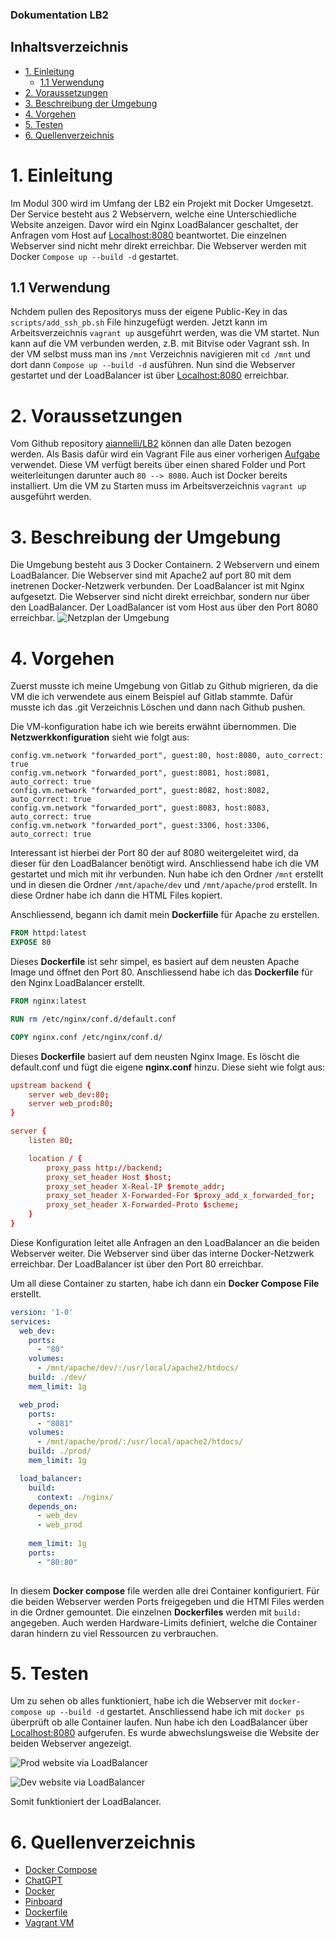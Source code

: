 ### Dokumentation LB2
## Inhaltsverzeichnis
- [1. Einleitung](#1-einleitung)
  - [1.1 Verwendung](#11-verwendung)
- [2. Voraussetzungen](#2-voraussetzungen)
- [3. Beschreibung der Umgebung](#3-beschreibung-der-umgebung)
- [4. Vorgehen](#4-vorgehen)
- [5. Testen](#5-testen)
- [6. Quellenverzeichnis](#6-quellenverzeichnis)

# 1. Einleitung

Im Modul 300 wird im Umfang der LB2 ein Projekt mit Docker Umgesetzt. Der Service besteht aus 2 Webservern, welche eine Unterschiedliche Website anzeigen. Davor wird ein Nginx LoadBalancer geschaltet, der Anfragen vom Host auf [Localhost:8080](http://localhost:8080/) beantwortet. Die einzelnen Webserver sind nicht mehr direkt erreichbar. Die Webserver werden mit Docker ```Compose up --build -d``` gestartet.

## 1.1 Verwendung

Nchdem pullen des Repositorys muss der eigene Public-Key in das ```scripts/add_ssh_pb.sh``` File hinzugefügt werden. Jetzt kann im Arbeitsverzeichnis ```vagrant up``` ausgeführt werden, was die VM startet. Nun kann auf die VM verbunden werden, z.B. mit Bitvise oder Vagrant ssh. In der VM selbst muss man ins ```/mnt``` Verzeichnis navigieren mit ```cd /mnt``` und dort dann ```Compose up --build -d``` ausführen. Nun sind die Webserver gestartet und der LoadBalancer ist über [Localhost:8080](http://localhost:8080) erreichbar.

# 2. Voraussetzungen

Vom Github repository [aiannelli/LB2](https://github.com/aiannelli-tbz/LB2) können dan alle Daten bezogen werden.
Als Basis dafür wird ein Vagrant File aus einer vorherigen [Aufgabe](https://gitlab.com/mbe99/docker-work) verwendet. Diese VM verfügt bereits über einen shared Folder und Port weiterleitungen darunter auch ```80 --> 8080```. Auch ist Docker bereits installiert. Um die VM zu Starten muss im Arbeitsverzeichnis ```vagrant up``` ausgeführt werden.

# 3. Beschreibung der Umgebung

Die Umgebung besteht aus 3 Docker Containern. 2 Webservern und einem LoadBalancer. Die Webserver sind mit Apache2 auf port 80 mit dem inetrenen Docker-Netzwerk verbunden. Der LoadBalancer ist mit Nginx aufgesetzt. Die Webserver sind nicht direkt erreichbar, sondern nur über den LoadBalancer. Der LoadBalancer ist vom Host aus über den Port 8080 erreichbar.
![Netzplan der Umgebung](images/LB2_M300.PNG)

# 4. Vorgehen 

Zuerst musste ich meine Umgebung von Gitlab zu Github migrieren, da die VM die ich verwendete aus einem Beispiel auf Gitlab stammte. Dafür musste ich das .git Verzeichnis Löschen und dann nach Github pushen.

Die VM-konfiguration habe ich wie bereits erwähnt übernommen. Die **Netzwerkkonfiguration** sieht wie folgt aus:
```Vagrantfile
config.vm.network "forwarded_port", guest:80, host:8080, auto_correct: true
config.vm.network "forwarded_port", guest:8081, host:8081, auto_correct: true
config.vm.network "forwarded_port", guest:8082, host:8082, auto_correct: true
config.vm.network "forwarded_port", guest:8083, host:8083, auto_correct: true
config.vm.network "forwarded_port", guest:3306, host:3306, auto_correct: true  
```
Interessant ist hierbei der Port 80 der auf 8080 weitergeleitet wird, da dieser für den LoadBalancer benötigt wird. 
Anschliessend habe ich die VM gestartet und mich mit ihr verbunden. Nun habe ich den Ordner ```/mnt``` erstellt und in diesen die Ordner ```/mnt/apache/dev``` und ```/mnt/apache/prod``` erstellt. In diese Ordner habe ich dann die HTML Files kopiert.

Anschliessend, begann ich damit mein **Dockerfiile** für Apache zu erstellen. 
```Dockerfile	
FROM httpd:latest
EXPOSE 80
```
Dieses **Dockerfile** ist sehr simpel, es basiert auf dem neusten Apache Image und öffnet den Port 80. Anschliessend habe ich das **Dockerfile** für den Nginx LoadBalancer erstellt.
```Dockerfile
FROM nginx:latest

RUN rm /etc/nginx/conf.d/default.conf

COPY nginx.conf /etc/nginx/conf.d/
```
Dieses **Dockerfile** basiert auf dem neusten Nginx Image. Es löscht die default.conf und fügt die eigene **nginx.conf** hinzu. Diese sieht wie folgt aus:
```nginx.conf
upstream backend {
    server web_dev:80;
    server web_prod:80;
}

server {
    listen 80;

    location / {
        proxy_pass http://backend;
        proxy_set_header Host $host;
        proxy_set_header X-Real-IP $remote_addr;
        proxy_set_header X-Forwarded-For $proxy_add_x_forwarded_for;
        proxy_set_header X-Forwarded-Proto $scheme;
    }
}
```
Diese Konfiguration leitet alle Anfragen an den LoadBalancer an die beiden Webserver weiter. Die Webserver sind über das interne Docker-Netzwerk erreichbar. Der LoadBalancer ist über den Port 80 erreichbar.

Um all diese Container zu starten, habe ich dann ein **Docker Compose File** erstellt.
```docker-compose.yml
version: '1-0'
services:
  web_dev:
    ports:
      - "80" 
    volumes:
      - /mnt/apache/dev/:/usr/local/apache2/htdocs/
    build: ./dev/
    mem_limit: 1g

  web_prod:
    ports:
      - "8081"  
    volumes:
      - /mnt/apache/prod/:/usr/local/apache2/htdocs/
    build: ./prod/
    mem_limit: 1g

  load_balancer:
    build:
      context: ./nginx/
    depends_on:
      - web_dev
      - web_prod
      
    mem_limit: 1g
    ports:
      - "80:80"  
 
```
In diesem **Docker compose** file werden alle drei Container konfiguriert.
Für die beiden Webserver werden Ports freigegeben und die HTMl Files werden in die Ordner gemountet. Die einzelnen **Dockerfiles** werden mit ```build: ``` angegeben. Auch werden Hardware-Limits definiert, welche die Container daran hindern zu viel Ressourcen zu verbrauchen.

# 5. Testen
Um zu sehen ob alles funktioniert, habe ich die Webserver mit ```docker-compose up --build -d``` gestartet. Anschliessend habe ich mit ```docker ps``` überprüft ob alle Container laufen. Nun habe ich den LoadBalancer über [Localhost:8080](http://localhost:8080) aufgerufen. Es wurde abwechslungsweise die Website der beiden Webserver angezeigt.

![Prod website via LoadBalancer](images/prod.PNG)

![Dev website via LoadBalancer](images/dev.PNG)

Somit funktioniert der LoadBalancer.


# 6. Quellenverzeichnis
- [Docker Compose](https://docs.docker.com/compose/)
- [ChatGPT](chat.openai.com)
- [Docker](https://www.docker.com/)
- [Pinboard](https://docs.google.com/document/d/1I3lii57bxGt3mrPt09S1-F_iWeBVa-IDNCXgo1iofzU/edit)
- [Dockerfile](https://docs.docker.com/engine/reference/builder/)
- [Vagrant VM](https://gitlab.com/mbe99/docker-work)
